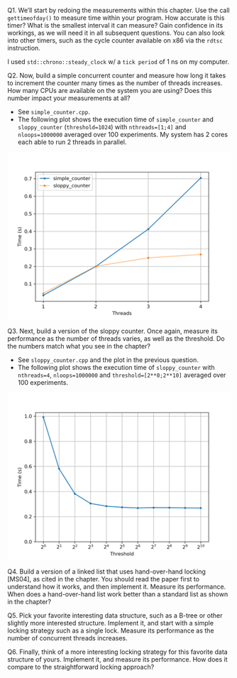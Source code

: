 Q1. We’ll start by redoing the measurements within this chapter. Use the call `gettimeofday()` to measure time within your program. How accurate is this timer? What is the smallest interval it can measure? Gain confidence in its workings, as we will need it in all subsequent questions. You can also look into other timers, such as the cycle counter available on x86 via the `rdtsc` instruction.

I used `std::chrono::steady_clock` w/ a `tick period` of 1 ns on my computer.

Q2. Now, build a simple concurrent counter and measure how long it takes to increment the counter many times as the number of threads increases. How many CPUs are available on the system you are using? Does this number impact your measurements at all?

* See `simple_counter.cpp`.
* The following plot shows the execution time of `simple_counter` and `sloppy_counter` (`threshold=1024`) with `nthreads=[1;4]` and `nloops=1000000` averaged over 100 experiments. My system has 2 cores each able to run 2 threads in parallel.

![Performance of simple vs sloppy counters](counters_plot.png)

Q3. Next, build a version of the sloppy counter. Once again, measure its performance as the number of threads varies, as well as the threshold. Do the numbers match what you see in the chapter?

* See `sloppy_counter.cpp` and the plot in the previous question.
* The following plot shows the execution time of `sloppy_counter` with `nthreads=4`, `nloops=1000000` and `threshold=[2**0;2**10]` averaged over 100 experiments.

![Sloppy counter scaling](threshold_plot.png)

Q4. Build a version of a linked list that uses hand-over-hand locking [MS04], as cited in the chapter. You should read the paper first to understand how it works, and then implement it. Measure its performance. When does a hand-over-hand list work better than a standard list as shown in the chapter?

Q5. Pick your favorite interesting data structure, such as a B-tree or other slightly more interested structure. Implement it, and start with a simple locking strategy such as a single lock. Measure its performance as the number of concurrent threads increases.

Q6. Finally, think of a more interesting locking strategy for this favorite data structure of yours. Implement it, and measure its performance. How does it compare to the straightforward locking approach?

